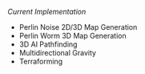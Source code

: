 *Current Implementation*
- Perlin Noise 2D/3D Map Generation
- Perlin Worm 3D Map Generation
- 3D AI Pathfinding
- Multidirectional Gravity
- Terraforming
